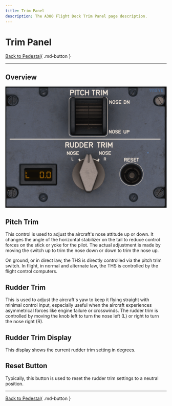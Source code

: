 ```yaml
---
title: Trim Panel
description: The A380 Flight Deck Trim Panel page description.
---
```


# Trim Panel

[Back to Pedestal](../overviews/pedestal.md){ .md-button }

---

## Overview

![Trim Panel](../../../assets/a380x-briefing/flight-deck/pedestal/trim-panel.png)

## Pitch Trim

This control is used to adjust the aircraft's nose attitude up or down. It changes the angle of the
horizontal stabilizer on the tail to reduce control forces on the stick or yoke for the pilot. The actual adjustment is
made by moving the switch up to trim the nose down or down to trim the nose up.

On ground, or in direct law, the THS is directly controlled via the pitch trim switch.
In flight, in normal and alternate law, the THS is controlled by the flight control computers.

## Rudder Trim

This is used to adjust the aircraft's yaw to keep it flying straight with minimal control input,
especially useful when the aircraft experiences asymmetrical forces like engine failure or crosswinds. The rudder
trim is controlled by moving the knob left to turn the nose left (L) or right to turn the nose right (R).

## Rudder Trim Display 

This display shows the current rudder trim setting in degrees. 

## Reset Button

Typically, this button is used to reset the rudder trim settings to a neutral  position.

---

[Back to Pedestal](../overviews/pedestal.md){ .md-button }
